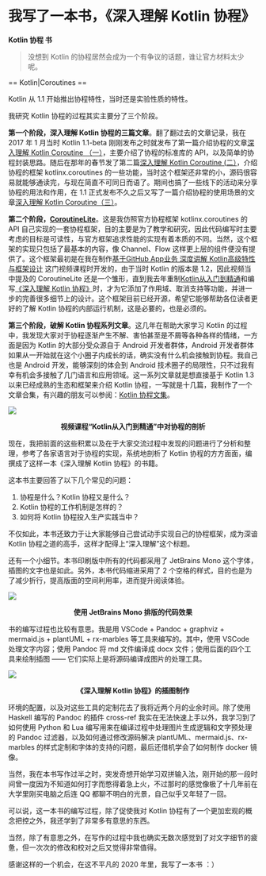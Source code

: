 # 我写了一本书，《深入理解 Kotlin 协程》

**Kotlin 协程 书**

> 没想到 Kotlin 的协程居然会成为一个有争议的话题，谁让官方材料太少呢。

== Kotlin|Coroutines ==



Kotlin 从 1.1 开始推出协程特性，当时还是实验性质的特性。

我研究 Kotlin 协程的过程其实主要分了三个阶段。

**第一个阶段，深入理解 Kotlin 协程的三篇文章**。翻了翻过去的文章记录，我在 2017 年 1 月当时 Kotlin 1.1-beta 刚刚发布之时就发布了第一篇介绍协程的文章[深入理解 Kotlin Coroutine （一）](https://mp.weixin.qq.com/s?__biz=MzIzMTYzOTYzNA==&mid=2247483875&idx=1&sn=b1b565f651ee1221d4bda19ab12009ce&chksm=e8a05ededfd7d7c878c1c483c577ec53bcf42ee4cb0fe5d13f29d12ff62a1e335c4afa616ffa&token=10610078&lang=zh_CN#rd)，主要介绍了协程的标准库的 API，以及简单的协程封装思路。随后在那年的春节发了第二篇[深入理解 Kotlin Coroutine (二）](https://mp.weixin.qq.com/s?__biz=MzIzMTYzOTYzNA==&mid=2247483878&idx=1&sn=710189e6e22a13fc7d1ea67bc2dd9270&chksm=e8a05edbdfd7d7cd163ee1a2d5769fc2bf003e2d5a6d3f9c6382531b7efc22a6ab75300bb906&token=10610078&lang=zh_CN#rd)，介绍协程的框架 kotlinx.coroutines 的一些功能，当时这个框架还非常的小，源码很容易就能够通读完，与现在简直不可同日而语了。期间也搞了一些线下的活动来分享协程的用法和作用，在 1.1 正式发布不久之后又写了一篇介绍协程的使用场景的文章[深入理解 Kotlin Coroutine（三）](https://mp.weixin.qq.com/s?__biz=MzIzMTYzOTYzNA==&mid=2247484000&idx=1&sn=12f6a010c6fb554b94f68fd5ab6f941e&chksm=e8a05d5ddfd7d44b66c354041fd5f330a297c42b8d451f0b1f38676e83018263b2200c60be57&token=10610078&lang=zh_CN#rd)。

**第二个阶段，[CoroutineLite](https://github.com/enbandari/CoroutineLite)**。这是我仿照官方协程框架 kotlinx.coroutines 的 API 自己实现的一套协程框架，目的主要是为了教学和研究，因此代码编写时主要考虑的目标是可读性，与官方框架追求性能的实现有着本质的不同。当然，这个框架的实现只包括了最基本的内容，像 Channel、Flow 这样更上层的组件便没有提供了。这个框架最初是在我在制作[基于GitHub App业务 深度讲解 Kotlin高级特性与框架设计](https://coding.imooc.com/class/232.html) 这门视频课程时开发的，由于当时 Kotlin 的版本是 1.2，因此视频当中提及的 CoroutineLite 还是一个雏形，直到我去年重制[Kotlin从入门到精通](https://coding.imooc.com/class/398.html)和编写[《深入理解 Kotlin 协程》](https://item.jd.com/12898592.html)时，才为它添加了作用域、取消支持等功能，并进一步的完善很多细节上的设计。这个框架目前已经开源，希望它能够帮助各位读者更好的了解 Kotlin 协程的内部运行机制，这是必要的，也是必须的。

**第三个阶段，破解 Kotlin 协程系列文章**。这几年在帮助大家学习 Kotlin 的过程中，我发现大家对于协程逐渐产生不解、害怕甚至是不屑等各种各样的情绪，一方面是因为 Kotlin 的大部分受众源自于 Android 开发者群体，Android 开发者群体如果从一开始就在这个小圈子内成长的话，确实没有什么机会接触到协程。我自己也是 Android 开发，能够深刻的体会到 Android 技术圈子的局限性，只不过我有幸有机会多接触了几门语言和应用领域。这一系列文章就是想直接基于 Kotlin 1.3 以来已经成熟的生态和框架来介绍 Kotlin 协程，一写就是十几篇，我制作了一个文章合集，有兴趣的朋友可以参阅：[Kotlin 协程文集](https://mp.weixin.qq.com/mp/homepage?__biz=MzIzMTYzOTYzNA==&hid=4&sn=eb02d1dc6f5d92096f214688c6f87196)。

![](https://kotlinblog-1251218094.costj.myqcloud.com/9e300468-a645-433d-ae41-60b3eaa97f5a/media/2020-06-21-08-50-26.png)

**<center>视频课程“Kotlin从入门到精通”中对协程的剖析</center>**

现在，我把前面的这些积累以及在于大家交流过程中发现的问题进行了分析和整理，参考了各家语言对于协程的实现，系统地剖析了 Kotlin 协程的方方面面，编撰成了这样一本《深入理解 Kotlin 协程》的书籍。

这本书主要回答了以下几个常见的问题：

1. 协程是什么？Kotlin 协程又是什么？
2. Kotlin 协程的工作机制是怎样的？
3. 如何将 Kotlin 协程投入生产实践当中？

不仅如此，本书还致力于让大家能够自己尝试动手实现自己的协程框架，成为深谙 Kotlin 协程之道的高手，这样才配得上“深入理解”这个标题。

还有一个小细节。本书印刷版中所有的代码都采用了 JetBrains Mono 这个字体，插图的文字也是如此。另外，本书代码缩进采用了 2 个空格的样式，目的也是为了减少折行，提高版面的空间利用率，进而提升阅读体验。

![](https://kotlinblog-1251218094.costj.myqcloud.com/9e300468-a645-433d-ae41-60b3eaa97f5a/media/2020-07-06-10-23-25.png)

**<center>使用 JetBrains Mono 排版的代码效果</center>**

书的编写过程也比较有意思。我是用 VSCode + Pandoc + graphviz + mermaid.js + plantUML + rx-marbles 等工具来编写的。其中，使用 VSCode 处理文字内容；使用 Pandoc 将 md 文件编译成 docx 文件；使用后面的四个工具来绘制插图 —— 它们实际上是将源码编译成图片的处理工具。

![](https://kotlinblog-1251218094.costj.myqcloud.com/9e300468-a645-433d-ae41-60b3eaa97f5a/media/2020-06-21-08-39-57.png)

**<center>《深入理解 Kotlin 协程》的插图制作</center>**

环境的配置，以及对这些工具的定制花去了我将近两个月的业余时间。除了使用 Haskell 编写的 Pandoc 的插件 cross-ref 我实在无法快速上手以外，我学习到了如何使用 Python 和 Lua 编写用来在编译过程中处理图片生成逻辑和文字预处理的 Pandoc 过滤器，以及如何通过修改源码解决 plantUML、mermaid.js、rx-marbles 的样式定制和字体的支持的问题，最后还借机学会了如何制作 docker 镜像。

当然，我在本书写作过半之时，突发奇想开始学习双拼输入法，刚开始的那一段时间曾一度因为不知道如何打字而憋得着急上火，不过那时的感觉像极了十几年前在大学里刚买电脑之后连 QQ 都聊不明白的光景，自己似乎又年轻了一回。

可以说，这一本书的编写过程，除了促使我对 Kotlin 协程有了一个更加宏观的概念把控之外，我还学到了非常多有意思的东西。

当然，除了有意思之外，在写作的过程中我也确实无数次感觉到了对文字细节的疲惫，但一次次的修改和校对之后又觉得非常值得。

感谢这样的一个机会，在这不平凡的 2020 年里，我写了一本书 ：）